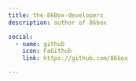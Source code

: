 ```yaml
---
title: the-86Box-developers
description: author of 86box

social:
  - name: github
    icon: FaGithub
    link: https://github.com/86box

---
```

